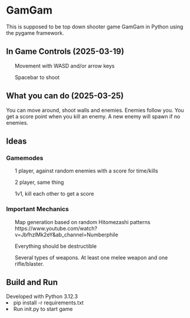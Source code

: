<h1>GamGam</h1>
This is supposed to be top down shooter game GamGam in Python using the pygame framework.

<h2>In Game Controls (2025-03-19)</h2>
<ul>Movement with WASD and/or arrow keys</ul>
<ul>Spacebar to shoot</ul>

<h2>What you can do (2025-03-25)</h2>
You can move around, shoot walls and enemies.
Enemies follow you.
You get a score point when you kill an enemy.
A new enemy will spawn if no enemies.

<h2>Ideas</h2>
  <h3>Gamemodes</h3>
  <ul>1 player, against random enemies with a score for time/kills</ul>
  <ul>2 player, same thing</ul>
  <ul>1v1, kill each other to get a score</ul>

  <h3>Important Mechanics</h3>
  <ul>Map generation based on random Hitomezashi patterns https://www.youtube.com/watch?v=JbfhzlMk2eY&ab_channel=Numberphile</ul>
  <ul>Everything should be destructible</ul>
  <ul>Several types of weapons. At least one melee weapon and one rifle/blaster.</ul>

<h2>Build and Run</h2>
Developed with Python 3.12.3
<li>pip install -r requirements.txt</li>
<li>Run init.py to start game</li>
